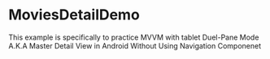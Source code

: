 # MoviesDetailDemo
This example is specifically to practice MVVM with tablet Duel-Pane Mode A.K.A Master Detail View in Android Without Using Navigation Componenet
